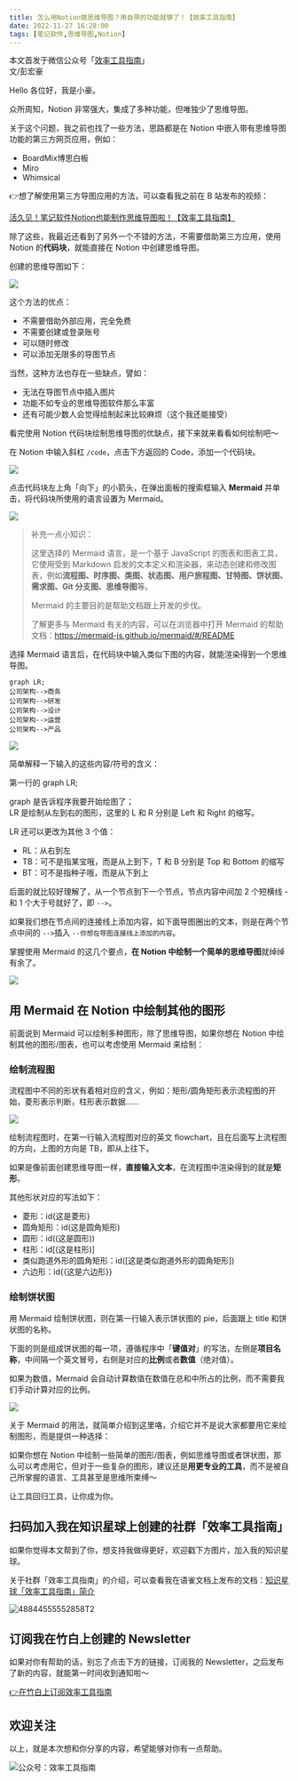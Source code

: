 ```yaml
---
title: 怎么用Notion做思维导图？用自带的功能就够了！【效率工具指南】     
date: 2022-11-27 16:28:00               
tags: [笔记软件,思维导图,Notion]                                                                               
---
```


本文首发于微信公众号「[效率工具指南](https://mp.weixin.qq.com/s/LGb-13wwZEcp5yKo_3APwQ)」       
文/彭宏豪    

Hello 各位好，我是小豪。   

众所周知，Notion 非常强大，集成了多种功能，但唯独少了思维导图。  

关于这个问题，我之前也找了一些方法，思路都是在 Notion 中嵌入带有思维导图功能的第三方网页应用，例如：  

* BoardMix博思白板        
* Miro   
* Whimsical   

👉想了解使用第三方导图应用的方法，可以查看我之前在 B 站发布的视频：

[活久见！笔记软件Notion也能制作思维导图啦！【效率工具指南】](https://www.bilibili.com/video/BV18e411u7RR/)             

除了这些，我最近还看到了另外一个不错的方法，不需要借助第三方应用，使用 Notion 的**代码块**，就能直接在 Notion 中创建思维导图。         

创建的思维导图如下：   

![](https://img.penghh.fun/2022/11/27/16695237621440.jpg)

这个方法的优点：  

* 不需要借助外部应用，完全免费         
* 不需要创建或登录账号   
* 可以随时修改    
* 可以添加无限多的导图节点           

当然，这种方法也存在一些缺点，譬如：  

* 无法在导图节点中插入图片   
* 功能不如专业的思维导图软件那么丰富       
* 还有可能少数人会觉得绘制起来比较麻烦（这个我还能接受）    


看完使用 Notion 代码块绘制思维导图的优缺点，接下来就来看看如何绘制吧～     


在 Notion 中输入斜杠 `/code`，点击下方返回的 Code，添加一个代码块。     

![](https://img.penghh.fun/2022/11/27/16695241623814.jpg)


点击代码块左上角「向下」的小箭头，在弹出面板的搜索框输入 **Mermaid** 并单击，将代码块所使用的语言设置为 Mermaid。  

![](https://img.penghh.fun/2022/11/27/16695242610462.jpg)

> 补充一点小知识：    
> 
> 这里选择的 Mermaid 语言，是一个基于 JavaScript 的图表和图表工具，它使用受到 Markdown 启发的文本定义和渲染器，来动态创建和修改图表，例如**流程图、时序图、类图、状态图、用户旅程图、甘特图、饼状图、需求图、Git 分支图、思维导图**等。     
> 
> Mermaid 的主要目的是帮助文档跟上开发的步伐。   
> 
> 了解更多与 Mermaid 有关的内容，可以在浏览器中打开 Mermaid 的帮助文档：https://mermaid-js.github.io/mermaid/#/README     


选择 Mermaid 语言后，在代码块中输入类似下图的内容，就能渲染得到一个思维导图。   

```
graph LR;
公司架构-->商务
公司架构-->研发
公司架构-->设计
公司架构-->运营
公司架构-->产品
```


![](https://img.penghh.fun/2022/11/27/16695286652598.jpg)

简单解释一下输入的这些内容/符号的含义：    

第一行的 graph LR;  

graph 是告诉程序我要开始绘图了；       
LR 是绘制从左到右的图形，这里的 L 和 R 分别是 Left 和 Right 的缩写。  

LR 还可以更改为其他 3 个值：   

* RL：从右到左    
* TB：可不是指某宝哦，而是从上到下，T 和 B 分别是 Top 和 Bottom 的缩写    
* BT：可不是指种子哦，而是从下到上   


后面的就比较好理解了，从一个节点到下一个节点，节点内容中间加 2 个短横线 - 和 1 个大于号就好了，即 `-->`。  

如果我们想在节点间的连接线上添加内容，如下面导图圈出的文本，则是在两个节点中间的 `-->`插入 `--你想在导图连接线上添加的内容`。    

掌握使用 Mermaid 的这几个要点，**在 Notion 中绘制一个简单的思维导图**就绰绰有余了。        

![](https://img.penghh.fun/2022/11/27/16695303427924.jpg)


## 用 Mermaid 在 Notion 中绘制其他的图形  

前面说到 Mermaid 可以绘制多种图形，除了思维导图，如果你想在 Notion 中绘制其他的图形/图表，也可以考虑使用 Mermaid 来绘制：  

### 绘制流程图

流程图中不同的形状有着相对应的含义，例如：矩形/圆角矩形表示流程图的开始，菱形表示判断，柱形表示数据……   

![](https://img.penghh.fun/2022/11/27/16695320089639.jpg)

绘制流程图时，在第一行输入流程图对应的英文 flowchart，且在后面写上流程图的方向，上图的方向是 TB，即从上往下。   

如果是像前面创建思维导图一样，**直接输入文本**，在流程图中渲染得到的就是**矩形**。   

其他形状对应的写法如下：  

* 菱形：id{这是菱形}    
* 圆角矩形：id(这是圆角矩形)   
* 圆形：id((这是圆形))   
* 柱形：id[(这是柱形)]    
* 类似跑道外形的圆角矩形：id([这是类似跑道外形的圆角矩形])     
* 六边形：id{{这是六边形}}      


### 绘制饼状图  

用 Mermaid 绘制饼状图，则在第一行输入表示饼状图的 pie，后面跟上 title 和饼状图的名称。  

下面的则是组成饼状图的每一项，遵循程序中「**键值对**」的写法，左侧是**项目名称**，中间隔一个英文冒号，右侧是对应的**比例**或者**数值**（绝对值）。     

如果为数值，Mermaid 会自动计算数值在数值在总和中所占的比例，而不需要我们手动计算对应的比例。    


![](https://img.penghh.fun/2022/11/27/16695325577276.jpg)


关于 Mermaid 的用法，就简单介绍到这里咯，介绍它并不是说大家都要用它来绘制图形，而是提供一种选择：     

如果你想在 Notion 中绘制一些简单的图形/图表，例如思维导图或者饼状图，那么可以考虑用它，但对于一些复杂的图形，建议还是**用更专业的工具**，而不是被自己所掌握的语言、工具甚至是思维所束缚～   

让工具回归工具，让你成为你。    


## 扫码加入我在知识星球上创建的社群「效率工具指南」  

如果你觉得本文帮到了你，想支持我做得更好，欢迎戳下方图片，加入我的知识星球。     

关于社群「效率工具指南」的介绍，可以查看我在语雀文档上发布的文档：[知识星球「效率工具指南」简介](https://www.yuque.com/penghonghao/af0aai/glwrg2dl0dqlegi6?singleDoc#)    

![48844555552858T2](https://img.penghh.fun/2023/03/25/48844555552858t2.JPG)   



## 订阅我在竹白上创建的 Newsletter   

如果对你有帮助的话，别忘了点击下方的链接，订阅我的 Newsletter，之后发布了新的内容，就能第一时间收到通知啦～  

[👉在竹白上订阅效率工具指南](https://penghh.zhubai.love/)         


## 欢迎关注     

以上，就是本次想和你分享的内容，希望能够对你有一点帮助。     

![公众号：效率工具指南](https://img.penghh.fun/2021/05/28/gong-zhong-hao-wei-bu-er-wei-ma-dailogo.png)     


  



   










